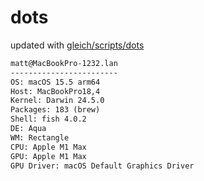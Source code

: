 # dots

updated with [gleich/scripts/dots](https://github.com/gleich/scripts/tree/main/dots)

```txt
matt@MacBookPro-1232.lan 
------------------------ 
OS: macOS 15.5 arm64 
Host: MacBookPro18,4 
Kernel: Darwin 24.5.0 
Packages: 183 (brew) 
Shell: fish 4.0.2 
DE: Aqua 
WM: Rectangle 
CPU: Apple M1 Max 
GPU: Apple M1 Max 
GPU Driver: macOS Default Graphics Driver
```
